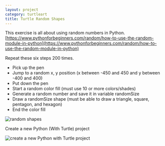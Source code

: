 ```yaml
---
layout: project
category: turtleart
title: Turtle Random Shapes
---
```

This exercise is all about using random numbers in Python. [https://www.pythonforbeginners.com/random/how-to-use-the-random-module-in-python](https://www.pythonforbeginners.com/random/how-to-use-the-random-module-in-python)

Repeat these six steps 200 times.

- Pick up the pen
- Jump to a random x, y position (x between -450 and 450 and y between -400 and 400)
- Put down the pen
- Start a random color fill (must use 10 or more colors/shades)
- Generate a random number and save it in variable randomSize
- Draw a randomSize shape (must be able to draw a triangle, square, pentagon, and hexagon)
- End the color fill

![random shapes](/apcsp/turtleart/randomShapes.jpg)

Create a new Python (With Turtle) project

![create a new Python with Turtle project](/apcsp/turtleart/pythonWithTurtle.jpeg)
